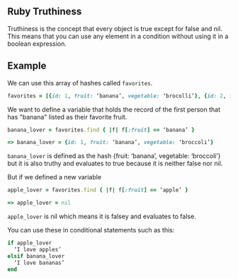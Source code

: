 ## Ruby Truthiness

Truthiness is the concept that every object is true except for false and nil. This means that you can use any element in a condition without using it in a boolean expression.


## Example

We can use this array of hashes called `favorites`.

```ruby
favorites = [{id: 1, fruit: ‘banana’, vegetable: ‘brocolli’}, {id: 2, fruit: ‘orange’, vegetable: ‘celery’}]
```
We want to define a variable that holds the record of the first person that has "banana" listed as their favorite fruit.

```ruby
banana_lover = favorites.find { |f| f[:fruit] == ‘banana’ }

=> banana_lover = {id: 1, fruit: ‘banana’, vegetable: ‘broccoli’}
```
`banana_lover` is defined as the hash {fruit: ‘banana’, vegetable: ‘broccoli’} but it is also truthy and evaluates to true because it is neither false nor nil.

But if we defined a new variable 

```ruby
apple_lover = favorites.find { |f| f[:fruit] == ‘apple’ }

=> apple_lover = nil
```

`apple_lover` is nil which means it is falsey and evaluates to false.

You can use these in conditional statements such as this:

```ruby
if apple_lover
  ‘I love apples’
elsif banana_lover
  ‘I love bananas’
end
```
